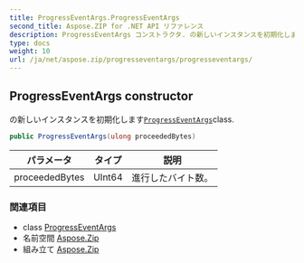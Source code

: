 ```yaml
---
title: ProgressEventArgs.ProgressEventArgs
second_title: Aspose.ZIP for .NET API リファレンス
description: ProgressEventArgs コンストラクタ. の新しいインスタンスを初期化しますProgressEventArgsclass.
type: docs
weight: 10
url: /ja/net/aspose.zip/progresseventargs/progresseventargs/
---
```

## ProgressEventArgs constructor

の新しいインスタンスを初期化します[`ProgressEventArgs`](../)class.

```csharp
public ProgressEventArgs(ulong proceededBytes)
```

| パラメータ | タイプ | 説明 |
| --- | --- | --- |
| proceededBytes | UInt64 | 進行したバイト数。 |

### 関連項目

* class [ProgressEventArgs](../)
* 名前空間 [Aspose.Zip](../../progresseventargs/)
* 組み立て [Aspose.Zip](../../../)


